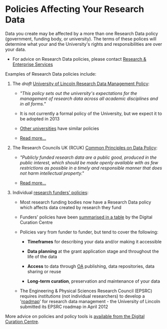 # Policies Affecting Your Research Data

Data you create may be affected by a more than one Research Data policy (government, funding body, or university). The terms of these polices will determine what your and the University's rights and responsibilities are over your data.

* For advice on Research Data policies, please contact [Research & Enterprise Services](http://research.blogs.lincoln.ac.uk/)

Examples of Research Data policies include:

1. The *draft* [University of Lincoln Research Data Management Policy](https://orbital.lincoln.ac.uk/rdm-policy):
    * *"This policy sets out the university's expectations for the management of research data across all academic disciplines and in all forms."*
	
	* It is not currently a formal policy of the University, but we expect it to be adopted in 2013

	* [Other universities](http://www.dcc.ac.uk/resources/policy-and-legal/institutional-data-policies/uk-institutional-data-policies) have similar policies
	
	* [Read more...](https://orbital.lincoln.ac.uk/rdm-policy)

2. The Research Councils UK (RCUK) [Common Principles on Data Policy](http://lncn.eu/bqz3):
    * *"Publicly funded research data are a public good, produced in the public interest, which should be made openly available with as few restrictions as possible in a timely and responsible manner that does not harm intellectual property."*
	
	* [Read more...](http://lncn.eu/bqz3)

3. Individual [research funders' policies](http://lncn.eu/cz46):
    * Most research funding bodies now have a Research Data policy which affects data created by research they fund
	
	* Funders' policies have been [summarised in a table](http://lncn.eu/cz46) by the Digital Curation Centre
	
	* Policies vary from funder to funder, but tend to cover the following:
        * **Timeframes** for describing your data and/or making it accessible
		
		* **Data planning** at the grant application stage and throughout the life of the data
		
		* **Access** to data through [OA](http://en.wikipedia.org/wiki/Open_access) publishing, data repositories, data sharing or reuse
		
		* **Long-term curation**, preservation and maintenance of your data
		
	* The Engineering & Physical Sciences Research Council (EPSRC) requires *institutions* (not individual researchers) to develop a '[roadmap](http://www.epsrc.ac.uk/about/standards/researchdata/Pages/policyframework.aspx)' for research data management - the University of Lincoln submitted its EPSRC roadmap in April 2012
	
More advice on policies and policy tools is [available from the Digital Curation Centre](http://www.dcc.ac.uk/resources/policy-and-legal/policy-tools-and-guidance/policy-tools-and-guidance).